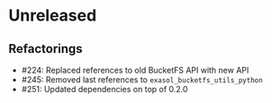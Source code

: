 # Unreleased

## Refactorings

* #224: Replaced references to old BucketFS API with new API
* #245: Removed last references to `exasol_bucketfs_utils_python`
* #251: Updated dependencies on top of 0.2.0 